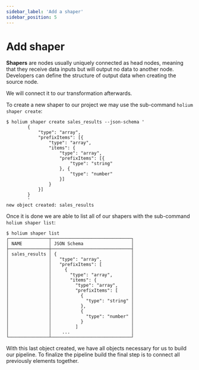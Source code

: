```yaml
---
sidebar_label: 'Add a shaper'
sidebar_position: 5
---
```


# Add shaper

**Shapers** are nodes usually uniquely connected as head nodes, meaning that they receive 
data inputs but will output no data to another node. Developers can define the structure of output 
data when creating the source node.

We will connect it to our transformation afterwards.

To create a new shaper to our project we may use the sub-command `holium shaper create`:

```shell
$ holium shaper create sales_results --json-schema '
        {
            "type": "array",
            "prefixItems": [{
                "type": "array",
                "items": {
                    "type": "array",
                    "prefixItems": [{
                        "type": "string"
                    }, {
                        "type": "number"
                    }]
                }
            }]
        }
        '
new object created: sales_results
```

Once it is done we are able to list all of our shapers with the sub-command `holium shaper list`:

```shell
$ holium shaper list
┌───────────────┬──────────────────────────────┐ 
│ NAME          │ JSON Schema                  │
├───────────────┼──────────────────────────────┤
│ sales_results │ {                            │
│               │   "type": "array",           │
│               │   "prefixItems": [           │
│               │     {                        │
│               │       "type": "array",       │
│               │       "items": {             │
│               │         "type": "array",     │
│               │         "prefixItems": [     │
│               │           {                  │
│               │             "type": "string" │
│               │           },                 │
│               │           {                  │
│               │             "type": "number" │
│               │           }                  │
│               │         ]                    │
│               │    ...                       │
└───────────────┴──────────────────────────────┘
```

With this last object created, we have all objects necessary for us to build our pipeline. To finalize the 
pipeline build the final step is to connect all previously elements together.


